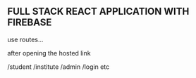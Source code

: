 ## FULL STACK REACT APPLICATION WITH FIREBASE

use routes...

after opening the hosted link

/student
/institute
/admin
/login
etc
